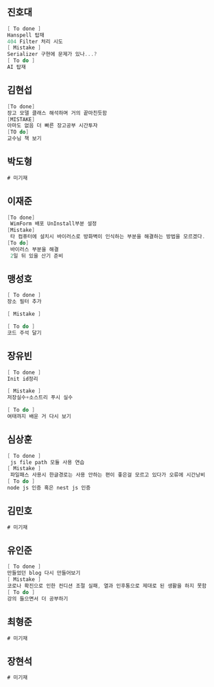 ## 진호대
```cs
[ To done ]
Hanspell 탑재
404 Filter 처리 시도
[ Mistake ]
Serializer 구현에 문제가 있나...?
[ To do ]
AI 탑재
```
## 김현섭
```cs
[To done]
장고 모델 클래스 해석하며 거의 끝마친듯함
[MISTAKE]
아마도 없음 더 빠른 장고공부 시간투자
[TO do]
교수님 책 보기
```
## 박도형
```cs
# 미기재
```
## 이재준
```cs
[To done]
 WimForm 배포 UnInstall부분 설정
[Mistake]
 타 컴퓨터에 설치시 바이러스로 방화벽이 인식하는 부분을 해결하는 방법을 모르겠다.
[To do]
 바이러스 부분을 해결
 2일 뒤 있을 산기 준비
```
## 맹성호
```cs
[ To done ]
장소 필터 추가

[ Mistake ] 

[ To do ]
코드 주석 달기
```
## 장유빈
```cs
[ To done ]
Init id정리

[ Mistake ] 
저장실수+소스트리 푸시 실수

[ To do ]
여태까지 배운 거 다시 보기
```
## 심상훈
```cs
[ To done ]
 js file path 모듈 사용 연습
[ Mistake ] 
 파일패스 사용시 한글경로는 사용 안하는 편이 좋은걸 모르고 있다가 오류에 시간낭비
[ To do ]
node js 인증 혹은 nest js 인증 
```
## 김민호
```cs
# 미기재
```
## 유인준
```cs
[ To done ]
만들었던 blog 다시 만들어보기
[ Mistake ] 
코로나 확진으로 인한 컨디션 조절 실패, 열과 인후통으로 제대로 된 생활을 하지 못함
[ To do ]
강의 들으면서 더 공부하기
```
## 최형준
```cs
# 미기재
```
## 장현석
```cs
# 미기재
```